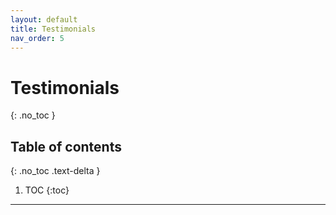 ```yaml
---
layout: default
title: Testimonials
nav_order: 5
---
```


# Testimonials
{: .no_toc }

## Table of contents
{: .no_toc .text-delta }

1. TOC
{:toc}

---